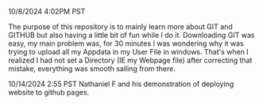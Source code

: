 10/8/2024 4:02PM PST

The purpose of this repository is to mainly learn more about GIT and GITHUB but also having a little bit of fun while I do it.
Downloading GIT was easy, my main problem was, for 30 minutes I was wondering why it was trying to upload all my Appdata in my User File in windows. 
That's when I realized I had not set a Directory (IE my Webpage file) after correcting that mistake, everything was smooth sailing from there.

10/14/2024 2:55 PST
Nathaniel F and his demonstration of deploying website to github pages.
